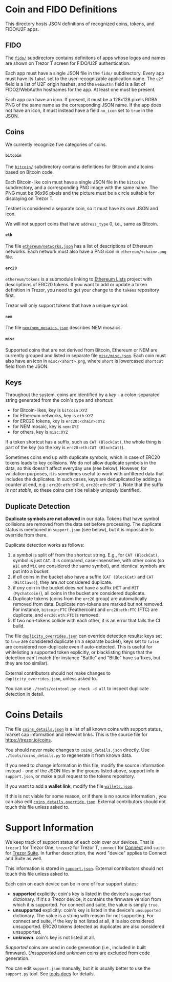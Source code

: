 # Coin and FIDO Definitions

This directory hosts JSON definitions of recognized coins, tokens, and FIDO/U2F apps.

## FIDO

The [`fido/`](fido) subdirectory contains definitons of apps whose logos and
names are shown on Trezor T screen for FIDO/U2F authentication.

Each app must have a single JSON file in the `fido/` subdirectory. Every app must have
its `label` set to the user-recognizable application name. The `u2f` field is a list of
U2F origin hashes, and the `webauthn` field is a list of FIDO2/WebAuthn hostnames for
the app. At least one must be present.

Each app can have an icon. If present, it must be a 128x128 pixels RGBA PNG of the same
name as the corresponding JSON name. If the app does not have an icon, it must instead
have a field `no_icon` set to `true` in the JSON.

## Coins

We currently recognize five categories of coins.

#### `bitcoin`

The [`bitcoin/`](bitcoin) subdirectory contains definitions for Bitcoin and altcoins
based on Bitcoin code.

Each Bitcoin-like coin must have a single JSON file in the `bitcoin/` subdirectory,
and a corresponding PNG image with the same name. The PNG must be 96x96 pixels and
the picture must be a circle suitable for displaying on Trezor T.

Testnet is considered a separate coin, so it must have its own JSON and icon.

We will not support coins that have `address_type` 0, i.e., same as Bitcoin.

#### `eth`

The file [`ethereum/networks.json`](ethereum/networks.json) has a list of descriptions
of Ethereum networks. Each network must also have a PNG icon in `ethereum/<chain>.png`
file.

#### `erc20`

`ethereum/tokens` is a submodule linking to [Ethereum Lists](https://github.com/ethereum-lists/tokens)
project with descriptions of ERC20 tokens. If you want to add or update a token
definition in Trezor, you need to get your change to the `tokens` repository first.

Trezor will only support tokens that have a unique symbol.

#### `nem`

The file [`nem/nem_mosaics.json`](nem/nem_mosaics.json) describes NEM mosaics.

#### `misc`

Supported coins that are not derived from Bitcoin, Ethereum or NEM are currently grouped
and listed in separate file [`misc/misc.json`](misc/misc.json). Each coin must also have
an icon in `misc/<short>.png`, where `short` is lowercased `shortcut` field from the JSON.

## Keys

Throughout the system, coins are identified by a _key_ - a colon-separated string
generated from the coin's type and shortcut:

* for Bitcoin-likes, key is `bitcoin:XYZ`
* for Ethereum networks, key is `eth:XYZ`
* for ERC20 tokens, key is `erc20:<chain>:XYZ`
* for NEM mosaic, key is `nem:XYZ`
* for others, key is `misc:XYZ`

If a token shortcut has a suffix, such as `CAT (BlockCat)`, the whole thing is part
of the key (so the key is `erc20:eth:CAT (BlockCat)`).

Sometimes coins end up with duplicate symbols, which in case of ERC20 tokens leads to
key collisions. We do not allow duplicate symbols in the data, so this doesn't affect
everyday use (see below). However, for validation purposes, it is sometimes useful
to work with unfiltered data that includes the duplicates. In such cases, keys are
deduplicated by adding a counter at end, e.g.: `erc20:eth:SMT:0`, `erc20:eth:SMT:1`.
Note that the suffix _is not stable_, so these coins can't be reliably uniquely identified.

## Duplicate Detection

**Duplicate symbols are not allowed** in our data. Tokens that have symbol collisions
are removed from the data set before processing. The duplicate status is mentioned
in `support.json` (see below), but it is impossible to override from there.

Duplicate detection works as follows:

1. a _symbol_ is split off from the shortcut string. E.g., for `CAT (BlockCat)`, symbol
   is just `CAT`. It is compared, case-insensitive, with other coins (so `WIC` and `WiC`
   are considered the same symbol), and identical symbols are put into a _bucket_.
2. if _all_ coins in the bucket also have a suffix (`CAT (BlockCat)` and `CAT (BitClave)`),
   they are _not_ considered duplicate.
3. if _any_ coin in the bucket does _not_ have a suffix (`MIT` and `MIT (Mychatcoin)`),
   all coins in the bucket are considered duplicate.
4. Duplicate tokens (coins from the `erc20` group) are automatically removed from data.
   Duplicate non-tokens are marked but not removed. For instance, `bitcoin:FTC` (Feathercoin)
   and `erc20:eth:FTC` (FTC) are duplicate, and `erc20:eth:FTC` is removed.
5. If two non-tokens collide with each other, it is an error that fails the CI build.

The file [`duplicity_overrides.json`](duplicity_overrides.json) can override detection
results: keys set to `true` are considered duplicate (in a separate bucket), keys set
to `false` are considered non-duplicate even if auto-detected. This is useful for
whitelisting a supported token explicitly, or blacklisting things that the detection
can't match (for instance "Battle" and "Bitlle" have suffixes, but they are too similar).

External contributors should not make changes to `duplicity_overrides.json`, unless
asked to.

You can use `./tools/cointool.py check -d all` to inspect duplicate detection in detail.


# Coins Details

The file [`coins_details.json`](coins_details.json) is a list of all known coins
with support status, market cap information and relevant links. This is the source
file for https://trezor.io/coins.

You should never make changes to `coins_details.json` directly. Use `./tools/coins_details.py`
to regenerate it from known data.

If you need to change information in this file, modify the source information instead -
one of the JSON files in the groups listed above, support info in `support.json`, or
make a pull request to the tokens repository.

If you want to add a **wallet link**, modify the file [`wallets.json`](wallets.json).

If this is not viable for some reason, or if there is no source information ,
you can also edit [`coins_details.override.json`](coins_details.override.json).
External contributors should not touch this file unless asked to.


# Support Information

We keep track of support status of each coin over our devices. That is
`trezor1` for Trezor One, `trezor2` for Trezor T, `connect` for [Connect](https://github.com/trezor/connect)
and `suite` for [Trezor Suite](https://suite.trezor.io/). In further description, the word "device"
applies to Connect and Suite as well.

This information is stored in [`support.json`](support.json).
External contributors should not touch this file unless asked to.

Each coin on each device can be in one of four support states:

* **supported** explicitly: coin's key is listed in the device's `supported`
  dictionary. If it's a Trezor device, it contains the firmware version from which
  it is supported. For connect and suite, the value is simply `true`.
* **unsupported** explicitly: coin's key is listed in the device's `unsupported`
  dictionary. The value is a string with reason for not supporting.
  For connect and suite, if the key is not listed at all, it is also considered unsupported.
  ERC20 tokens detected as duplicates are also considered unsupported.
* **unknown**: coin's key is not listed at all.

_Supported_ coins are used in code generation (i.e., included in built firmware).
_Unsupported_ and _unknown_ coins are excluded from code generation.

You can edit `support.json` manually, but it is usually better to use the `support.py` tool.
See [tools docs](../tools) for details.
